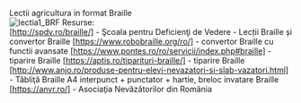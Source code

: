 Lectii agricultura in format Braille<br>
![lectia1_BRF](/LECTIE_1_ABUTILON_PHASEOLUS_SHAPE.BRF)
Resurse: <br>
[http://spdv.ro/braille/] - Şcoala pentru Deficienţi de Vedere  - Lecții Braille și convertor Braille
[https://www.robobraille.org/ro/] - convertor Braille cu functii avansate
[https://www.pontes.ro/ro/servicii/index.php#braille] - tiparire Braille
[https://aptis.ro/tiparituri-braille/] - tiparire Braille
[http://www.anjo.ro/produse-pentru-elevi-nevazatori-si-slab-vazatori.html] - Tăbliţă Braille A4 interpunct + punctator + hartie, breloc invatare Braille
[https://anvr.ro/] - Asociaţia Nevăzătorilor din România

